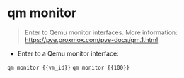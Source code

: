 # qm monitor

> Enter to Qemu monitor interfaces.
> More information: <https://pve.proxmox.com/pve-docs/qm.1.html>.

- Enter to a Qemu monitor interface:

`qm monitor {{vm_id}}`
`qm monitor {{100}}`

